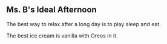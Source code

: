 ## Ms. B's Ideal Afternoon

The best way to relax after a long day is to play sleep and eat.

The best ice cream is vanilla with Oreos in it.